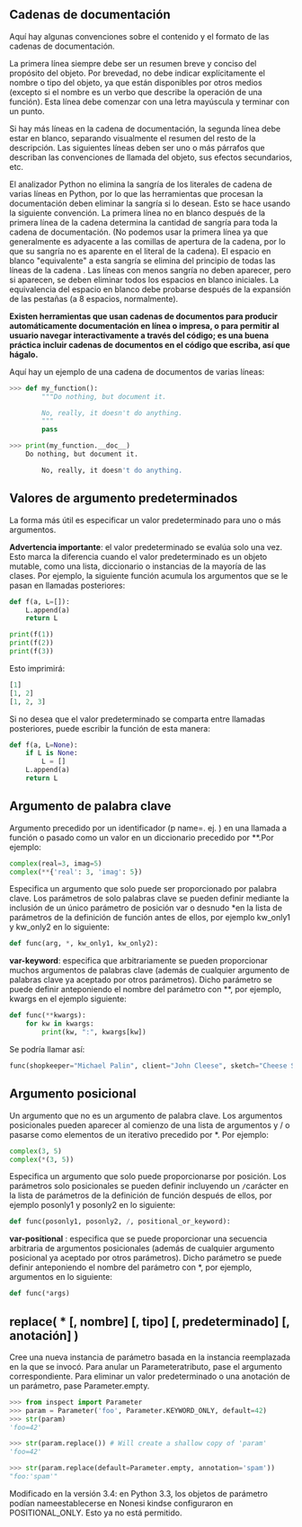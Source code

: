 ## Cadenas de documentación

Aquí hay algunas convenciones sobre el contenido y el formato de las cadenas de documentación.

La primera línea siempre debe ser un resumen breve y conciso del propósito del objeto. Por brevedad, no debe indicar explícitamente el nombre o tipo del objeto, ya que están disponibles por otros medios (excepto si el nombre es un verbo que describe la operación de una función). Esta línea debe comenzar con una letra mayúscula y terminar con un punto.

Si hay más líneas en la cadena de documentación, la segunda línea debe estar en blanco, separando visualmente el resumen del resto de la descripción. Las siguientes líneas deben ser uno o más párrafos que describan las convenciones de llamada del objeto, sus efectos secundarios, etc.

El analizador Python no elimina la sangría de los literales de cadena de varias líneas en Python, por lo que las herramientas que procesan la documentación deben eliminar la sangría si lo desean. Esto se hace usando la siguiente convención. La primera línea no en blanco después de la primera línea de la cadena determina la cantidad de sangría para toda la cadena de documentación. (No podemos usar la primera línea ya que generalmente es adyacente a las comillas de apertura de la cadena, por lo que su sangría no es aparente en el literal de la cadena). El espacio en blanco "equivalente" a esta sangría se elimina del principio de todas las líneas de la cadena . Las líneas con menos sangría no deben aparecer, pero si aparecen, se deben eliminar todos los espacios en blanco iniciales. La equivalencia del espacio en blanco debe probarse después de la expansión de las pestañas (a 8 espacios, normalmente).

**Existen herramientas que usan cadenas de documentos para producir automáticamente documentación en línea o impresa, o para permitir al usuario navegar interactivamente a través del código; es una buena práctica incluir cadenas de documentos en el código que escriba, así que hágalo.**

Aquí hay un ejemplo de una cadena de documentos de varias líneas:

```python
>>> def my_function():
        """Do nothing, but document it.

        No, really, it doesn't do anything.
        """
        pass

>>> print(my_function.__doc__)
    Do nothing, but document it.

        No, really, it doesn't do anything.
```

## Valores de argumento predeterminados

La forma más útil es especificar un valor predeterminado para uno o más argumentos.

**Advertencia importante**: el valor predeterminado se evalúa solo una vez. Esto marca la diferencia cuando el valor predeterminado es un objeto mutable, como una lista, diccionario o instancias de la mayoría de las clases. Por ejemplo, la siguiente función acumula los argumentos que se le pasan en llamadas posteriores:

```python
def f(a, L=[]):
    L.append(a)
    return L

print(f(1))
print(f(2))
print(f(3))
```
Esto imprimirá:
```python
[1]
[1, 2]
[1, 2, 3]
```
Si no desea que el valor predeterminado se comparta entre llamadas posteriores, puede escribir la función de esta manera:
```python
def f(a, L=None):
    if L is None:
        L = []
    L.append(a)
    return L
```

## Argumento de palabra clave

Argumento precedido por un identificador (p name=. ej. ) en una llamada a función o pasado como un valor en un diccionario precedido por **.Por ejemplo:
```python
complex(real=3, imag=5)
complex(**{'real': 3, 'imag': 5})
```

Especifica un argumento que solo puede ser proporcionado por palabra clave. Los parámetros de solo palabras clave se pueden definir mediante la inclusión de un único parámetro de posición var o desnudo *en la lista de parámetros de la definición de función antes de ellos, por ejemplo kw_only1 y kw_only2 en lo siguiente:
```python
def func(arg, *, kw_only1, kw_only2):
```

**var-keyword**: especifica que arbitrariamente se pueden proporcionar muchos argumentos de palabras clave (además de cualquier argumento de palabras clave ya aceptado por otros parámetros). Dicho parámetro se puede definir anteponiendo el nombre del parámetro con **, por ejemplo, kwargs en el ejemplo siguiente:
```python
def func(**kwargs):
    for kw in kwargs:
        print(kw, ":", kwargs[kw])
```
Se podría llamar así:
```python
func(shopkeeper="Michael Palin", client="John Cleese", sketch="Cheese Shop Sketch")
```
## Argumento posicional

Un argumento que no es un argumento de palabra clave. Los argumentos posicionales pueden aparecer al comienzo de una lista de argumentos y / o pasarse como elementos de un iterativo precedido por *. Por ejemplo:
```python
complex(3, 5)
complex(*(3, 5))
```

Especifica un argumento que solo puede proporcionarse por posición. Los parámetros solo posicionales se pueden definir incluyendo un `/`carácter en la lista de parámetros de la definición de función después de ellos, por ejemplo posonly1 y posonly2 en lo siguiente:
```python
def func(posonly1, posonly2, /, positional_or_keyword):
```

**var-positional** : especifica que se puede proporcionar una secuencia arbitraria de argumentos posicionales (además de cualquier argumento posicional ya aceptado por otros parámetros). Dicho parámetro se puede definir anteponiendo el nombre del parámetro con *, por ejemplo, argumentos en lo siguiente:
```python
def func(*args)
```

## replace( * [, nombre] [, tipo] [, predeterminado] [, anotación] ) 

Cree una nueva instancia de parámetro basada en la instancia reemplazada en la que se invocó. Para anular un Parameteratributo, pase el argumento correspondiente. Para eliminar un valor predeterminado o una anotación de un parámetro, pase Parameter.empty.

```python
>>> from inspect import Parameter
>>> param = Parameter('foo', Parameter.KEYWORD_ONLY, default=42)
>>> str(param)
'foo=42'

>>> str(param.replace()) # Will create a shallow copy of 'param'
'foo=42'

>>> str(param.replace(default=Parameter.empty, annotation='spam'))
"foo:'spam'"
```
Modificado en la versión 3.4: en Python 3.3, los objetos de parámetro podían nameestablecerse en Nonesi kindse configuraron en POSITIONAL_ONLY. Esto ya no está permitido.

